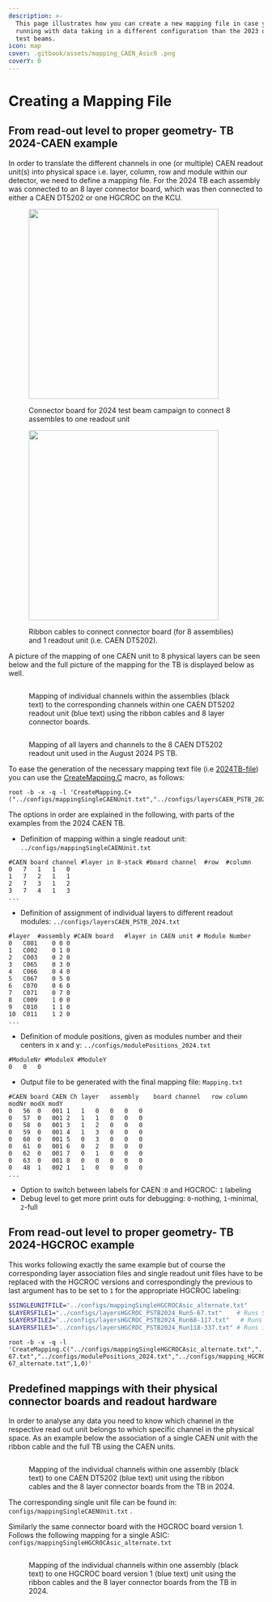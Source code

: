 ```yaml
---
description: >-
  This page illustrates how you can create a new mapping file in case you are
  running with data taking in a different configuration than the 2023 or 2024
  test beams.
icon: map
cover: .gitbook/assets/mapping_CAEN_Asic0 .png
coverY: 0
---
```


# Creating a Mapping File

## From read-out level to proper geometry- TB 2024-CAEN example&#x20;

In order to translate the different channels in one (or multiple) CAEN readout unit(s) into physical space i.e. layer, column, row and module within our detector, we need to define a mapping file. For the 2024 TB each assembly was connected to an 8 layer connector board, which was then connected to either a CAEN DT5202 or one HGCROC on the KCU.&#x20;

<div><figure><img src=".gitbook/assets/IMG-20240828-WA0000.jpg" alt="" width="375"><figcaption><p>Connector board for 2024 test beam campaign to connect 8 assembles to one readout unit</p></figcaption></figure> <figure><img src=".gitbook/assets/IMG-20240828-WA0002.jpg" alt="" width="375"><figcaption><p>Ribbon cables to connect connector board (for 8 assemblies) and 1 readout unit (i.e. CAEN DT5202).</p></figcaption></figure></div>

A picture of the mapping of one CAEN unit to 8 physical layers can be seen below and the full picture of the mapping for the TB is displayed below as well.&#x20;

<figure><img src=".gitbook/assets/mapping_CAEN_Asic0 .png" alt=""><figcaption><p>Mapping of individual channels within the assemblies (black text) to the corresponding channels within one CAEN DT5202 readout unit (blue text) using the ribbon cables and 8 layer connector boards. </p></figcaption></figure>

<figure><img src=".gitbook/assets/mappingFullModule_CAEN.png" alt=""><figcaption><p>Mapping of all layers and channels to the 8 CAEN DT5202 readout unit used in the August 2024 PS TB.</p></figcaption></figure>

To ease the generation of the necessary mapping text file (i.e [2024TB-file](https://github.com/eic/epic-lfhcal-tbana/blob/main/configs/mappingFile_202409_CAEN.txt)) you can use the [CreateMapping.C](https://github.com/eic/epic-lfhcal-tbana/blob/main/NewStructure/CreateMapping.C) macro, as follows:

```
root -b -x -q -l 'CreateMapping.C+("../configs/mappingSingleCAENUnit.txt","../configs/layersCAEN_PSTB_2024.txt","../configs/modulePositions_2024.txt","Mapping.txt",0,0)'
```

The options in order are explained in the following, with parts of the examples from the 2024 CAEN TB.

* Definition of mapping within a single readout unit: `../configs/mappingSingleCAENUnit.txt`&#x20;

```csv
#CAEN board channel #layer in 8-stack #board channel  #row  #column
0   7   1   1   0
1   7   2   1   1
2   7   3   1   2
3   7   4   1   3
...
```

* Definition of  assignment of individual layers to different readout modules:  `../configs/layersCAEN_PSTB_2024.txt`

```csv
#layer  #assembly #CAEN board   #layer in CAEN unit # Module Number
0   C001    0 0 0
1   C002    0 1 0
2   C003    0 2 0 
3   C065    0 3 0
4   C066    0 4 0
5   C067    0 5 0
6   C070    0 6 0
7   C071    0 7 0
8   C009    1 0 0
9   C010    1 1 0
10  C011    1 2 0
...
```

* Definition of module positions, given as modules number and their centers in x and y: `../configs/modulePositions_2024.txt`

```csv
#ModuleNr #ModuleX #ModuleY
0   0   0
```

* Output file to be generated with the final mapping file:  `Mapping.txt`

```csv
#CAEN board	CAEN Ch	layer	assembly	board channel	row	column modNr modX modY
0	56	0	001	1	1	0	0	0	0
0	57	0	001	2	1	1	0	0	0
0	58	0	001	3	1	2	0	0	0
0	59	0	001	4	1	3	0	0	0
0	60	0	001	5	0	3	0	0	0
0	61	0	001	6	0	2	0	0	0
0	62	0	001	7	0	1	0	0	0
0	63	0	001	8	0	0	0	0	0
0	48	1	002	1	1	0	0	0	0
...
```

* Option to switch between labels for CAEN :`0` and HGCROC: `1` labeling
* Debug level to get more print outs for debugging: `0`-nothing, `1`-minimal, `2`-full     &#x20;



## From read-out level to proper geometry- TB 2024-HGCROC example&#x20;

This works following exactly the same example but of course the corresponding layer association files and single readout unit files have to be replaced with the HGCROC versions and correspondingly the previous to last argument has to be set to `1`  for the appropriate HGCROC labeling:

```bash
$SINGLEUNITFILE="../configs/mappingSingleHGCROCAsic_alternate.txt"
$LAYERSFILE1="../configs/layersHGCROC_PSTB2024_Run5-67.txt"    # Runs 5-67
$LAYERSFILE2="../configs/layersHGCROC_PSTB2024_Run68-117.txt"   # Runs 68-117
$LAYERSFILE3="../configs/layersHGCROC_PSTB2024_Run118-337.txt" # Runs 118-337
```

```
root -b -x -q -l 'CreateMapping.C("../configs/mappingSingleHGCROCAsic_alternate.txt","../configs/layersHGCROC_PSTB2024_Run5-67.txt","../configs/modulePositions_2024.txt","../configs/mapping_HGCROC_PSTB2024_Run5-67_alternate.txt",1,0)'
```

## Predefined mappings with their physical connector boards and readout hardware

In order to analyse any data you need to know which channel in the respective read out unit belongs to which specific channel in the physical space. As an example below the association of a single CAEN unit with the ribbon cable and the full TB using the CAEN units.&#x20;



<figure><img src=".gitbook/assets/mapping_CAEN_Asic0_withConnectorboard (1).png" alt=""><figcaption><p>Mapping of the individual channels within one assembly (black text) to one CAEN DT5202 (blue text) unit using the ribbon cables and the 8 layer connector boards from the TB in 2024.</p></figcaption></figure>

The corresponding single unit file can be found in: `configs/mappingSingleCAENUnit.txt` .

Similarly the same connector board with the HGCROC board version 1. Follows the following mapping for a single ASIC: `configs/mappingSingleHGCROCAsic_alternate.txt`&#x20;

<figure><img src=".gitbook/assets/mapping_KCU2_Asic1_Starting0109_noon_fixed_withBoards.png" alt=""><figcaption><p>Mapping of the individual channels within one assembly (black text) to one HGCROC board version 1 (blue text) unit using the ribbon cables and the 8 layer connector boards from the TB in 2024.</p></figcaption></figure>

